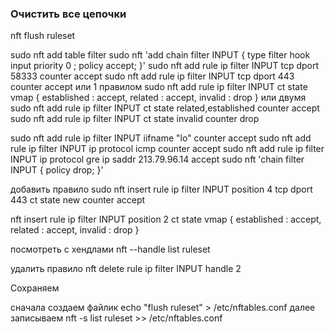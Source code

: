 ### Очистить все цепочки
nft flush ruleset

sudo nft add table filter
sudo nft 'add chain filter INPUT { type filter hook input priority 0 ; policy accept; }'
sudo nft add rule ip filter INPUT tcp dport 58333 counter accept
sudo nft add rule ip filter INPUT tcp dport 443 counter accept
или 1 правилом
sudo nft add rule ip filter INPUT ct state vmap { established : accept, related : accept, invalid : drop }
или двумя
sudo nft add rule ip filter INPUT ct state related,established counter accept
sudo nft add rule ip filter INPUT ct state invalid counter drop

sudo nft add rule ip filter INPUT iifname "lo" counter accept
sudo nft add rule ip filter INPUT ip protocol icmp counter accept
sudo nft add rule ip filter INPUT ip protocol gre ip saddr 213.79.96.14 accept
sudo nft 'chain filter INPUT { policy drop; }'

добавить правило 
sudo nft insert rule ip filter INPUT position 4 tcp dport 443 ct state new counter accept

nft insert rule ip filter INPUT position 2 ct state vmap { established : accept, related : accept, invalid : drop }

посмотреть с хендлами
nft --handle list ruleset

удалить правило 
nft delete rule ip filter INPUT handle 2

Сохраняем 

сначала создаем файлик 
echo "flush ruleset" > /etc/nftables.conf
далее записываем 
nft -s list ruleset >> /etc/nftables.conf
